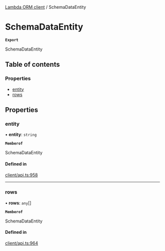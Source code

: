 [Lambda ORM client](../README.md) / SchemaDataEntity

# SchemaDataEntity

**`Export`**

SchemaDataEntity

## Table of contents

### Properties

- [entity](SchemaDataEntity.md#entity)
- [rows](SchemaDataEntity.md#rows)

## Properties

### entity

• **entity**: `string`

**`Memberof`**

SchemaDataEntity

#### Defined in

[client/api.ts:958](https://github.com/FlavioLionelRita/lambdaorm-client-node/blob/ef76354/src/lib/client/api.ts#L958)

___

### rows

• **rows**: `any`[]

**`Memberof`**

SchemaDataEntity

#### Defined in

[client/api.ts:964](https://github.com/FlavioLionelRita/lambdaorm-client-node/blob/ef76354/src/lib/client/api.ts#L964)
